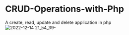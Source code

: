 # CRUD-Operations-with-Php
A create, read, update and delete application in php 
![2022-12-14 21_54_39-](https://user-images.githubusercontent.com/105711066/208041531-801f76da-1e94-4b31-b9af-6630df8dcaa6.png)
